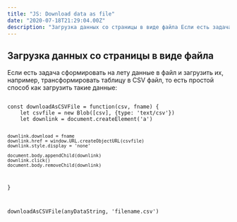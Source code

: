 ```yaml
---
title: "JS: Download data as file"
date: "2020-07-18T21:29:04.00Z"
description: "Загрузка данных со страницы в виде файла Если есть задача сформировать на лету данные в файл и загрузить их, например, трансформ"
---
```


<h2 id="-">Загрузка данных со страницы в виде файла</h2><p>Если есть задача сформировать на лету данные в файл и загрузить их, например, трансформировать таблицу в CSV файл, то есть простой способ как загрузить такие данные:</p><pre><code class="language-javascript">
const downloadAsCSVFile = function(csv, fname) {
    let csvfile = new Blob([csv], {type: 'text/csv'})
    let downlink = document.createElement('a')

    downlink.download = fname
    downlink.href = window.URL.createObjectURL(csvfile)
    downlink.style.display = 'none'

    document.body.appendChild(downlink)
    downlink.click()
    document.body.removeChild(downlink)
}


downloadAsCSVFile(anyDataString, 'filename.csv')</code></pre>

